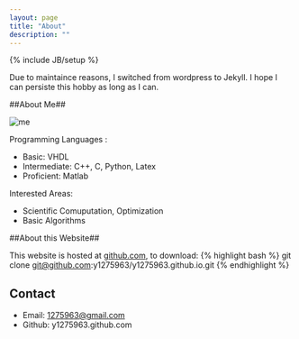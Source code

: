 ```yaml
---
layout: page
title: "About"
description: ""
---
```

{% include JB/setup %}

Due to maintaince reasons, I switched from wordpress to Jekyll. I hope I can persiste this hobby as long as I can.

##About Me##

![me](https://googledrive.com/host/0B6Io4fF4zXvDTnBFeXRBM0Vja3c/images/me.jpg)
<!-- Image testing: -->
<!-- ![Image of Yaktocat](https://octodex.github.com/images/yaktocat.png) -->
Programming Languages :

 * Basic: VHDL
 * Intermediate: C++, C, Python, Latex
 * Proficient: Matlab

Interested Areas:

 * Scientific Comuputation, Optimization
 * Basic Algorithms

##About this Website##

This website is hosted at [github.com](https://github.com/y1275963), to download: 
{% highlight bash %}
git clone git@github.com:y1275963/y1275963.github.io.git
{% endhighlight %}

## Contact ##

 * Email: 1275963@gmail.com
 * Github: y1275963.github.com




